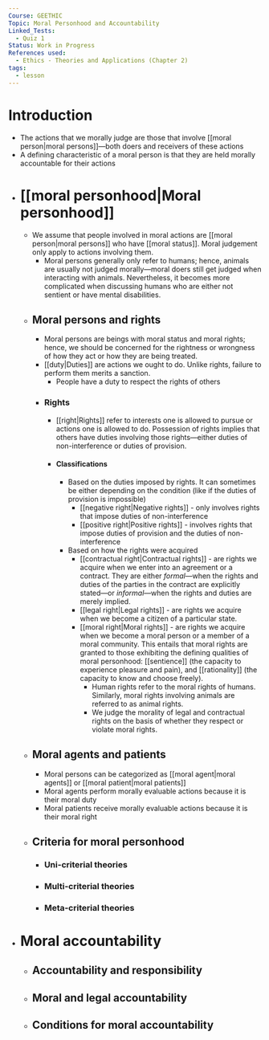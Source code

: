 ```yaml
---
Course: GEETHIC
Topic: Moral Personhood and Accountability
Linked_Tests:
  - Quiz 1
Status: Work in Progress
References used:
  - Ethics - Theories and Applications (Chapter 2)
tags:
  - lesson
---
```


# Introduction
- The actions that we morally judge are those that involve [[moral person|moral persons]]—both doers and receivers of these actions
- A defining characteristic of a moral person is that they are held morally accountable for their actions
- # [[moral personhood|Moral personhood]]
	- We assume that people involved in moral actions are [[moral person|moral persons]] who have [[moral status]]. Moral judgement only apply to actions involving them.
		- Moral persons generally only refer to humans; hence, animals are usually not judged morally—moral doers still get judged when interacting with animals. Nevertheless, it becomes more complicated when discussing humans who are either not sentient or have mental disabilities.
	- ## Moral persons and rights
		- Moral persons are beings with moral status and moral rights; hence, we should be concerned for the rightness or wrongness of how they act or how they are being treated.
		- [[duty|Duties]] are actions we ought to do. Unlike rights, failure to perform them merits a sanction.
			- People have a duty to respect the rights of others
		- ### Rights
			- [[right|Rights]] refer to interests one is allowed to pursue or actions one is allowed to do. Possession of rights implies that others have duties involving those rights—either duties of non-interference or duties of provision.
			- #### Classifications
				- Based on the duties imposed by rights. It can sometimes be either depending on the condition (like if the duties of provision is impossible)
					- [[negative right|Negative rights]] - only involves rights that impose duties of non-interference
					- [[positive right|Positive rights]] - involves rights that impose duties of provision and the duties of non-interference
				- Based on how the rights were acquired
					- [[contractual right|Contractual rights]] - are rights we acquire when we enter into an agreement or a contract. They are either *formal*—when the rights and duties of the parties in the contract are explicitly stated—or *informal*—when the rights and duties are merely implied.
					- [[legal right|Legal rights]] - are rights we acquire when we become a citizen of a particular state.
					- [[moral right|Moral rights]] - are rights we acquire when we become a moral person or a member of a moral community. This entails that moral rights are granted to those exhibiting the defining qualities of moral personhood: [[sentience]] (the capacity to experience pleasure and pain), and [[rationality]] (the capacity to know and choose freely).
						- Human rights refer to the moral rights of humans. Similarly, moral rights involving animals are referred to as animal rights.
						- We judge the morality of legal and contractual rights on the basis of whether they respect or violate moral rights.
	- ## Moral agents and patients
		- Moral persons can be categorized as [[moral agent|moral agents]] or [[moral patient|moral patients]]
		- Moral agents perform morally evaluable actions because it is their moral duty
		- Moral patients receive morally evaluable actions because it is their moral right
	- ## Criteria for moral personhood
		- ### Uni-criterial theories
		- ### Multi-criterial theories
		- ### Meta-criterial theories
- # Moral accountability
	- ## Accountability and responsibility
	- ## Moral and legal accountability
	- ## Conditions for moral accountability
